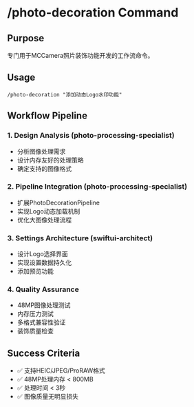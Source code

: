 # /photo-decoration Command

## Purpose
专门用于MCCamera照片装饰功能开发的工作流命令。

## Usage
```
/photo-decoration "添加动态Logo水印功能"
```

## Workflow Pipeline

### 1. Design Analysis (photo-processing-specialist)
- 分析图像处理需求
- 设计内存友好的处理策略  
- 确定支持的图像格式

### 2. Pipeline Integration (photo-processing-specialist)
- 扩展PhotoDecorationPipeline
- 实现Logo动态加载机制
- 优化大图像处理流程

### 3. Settings Architecture (swiftui-architect)
- 设计Logo选择界面
- 实现设置数据持久化
- 添加预览功能

### 4. Quality Assurance
- 48MP图像处理测试
- 内存压力测试
- 多格式兼容性验证
- 装饰质量检查

## Success Criteria
- ✅ 支持HEIC/JPEG/ProRAW格式
- ✅ 48MP处理内存 < 800MB
- ✅ 处理时间 < 3秒
- ✅ 图像质量无明显损失